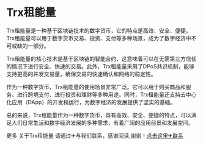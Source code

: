 # Trx租能量

Trx租能量是一种基于区块链技术的数字货币，它的特点是高效、安全、便捷。Trx租能量可以用于数字货币交易、投资、支付等多种场景，成为了数字经济中不可或缺的一部分。

Trx租能量的核心技术是基于区块链的智能合约，这意味着可以在无需第三方信任的情况下进行安全、快速的交易。此外，Trx租能量采用了DPoS共识机制，能够支持更高的并发交易量，确保交易的快速确认和网络的稳定性。

作为一种数字货币，Trx租能量的使用场景非常广泛。它可以用于购买商品和服务、进行跨境支付、进行投资和理财等多种用途。同时，Trx租能量还支持去中心化应用（DApp）的开发和运行，为数字经济的发展提供了坚实的基础。

总的来说，Trx租能量作为一种数字货币，具有高效、安全、便捷的特点，可以满足人们日常生活和数字经济发展的多种需求，有着广阔的应用前景和发展空间。

更多 关于Trx租能量 请通过✈与我们联系，感谢阅读,谢谢！[点击这里✈联系](https://trx.tw)
